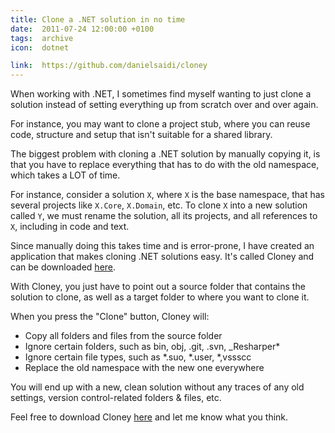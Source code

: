 ```yaml
---
title: Clone a .NET solution in no time
date:  2011-07-24 12:00:00 +0100
tags:  archive
icon:  dotnet

link:  https://github.com/danielsaidi/cloney
---
```


When working with .NET, I sometimes find myself wanting to just clone a solution instead of setting everything up from scratch over and over again.

For instance, you may want to clone a project stub, where you can reuse code, structure and setup that isn't suitable for a shared library.

The biggest problem with cloning a .NET solution by manually copying it, is that you have to replace everything that has to do with the old namespace, which takes a LOT of time. 

For instance, consider a solution `X`, where `X` is the base namespace, that has several projects like `X.Core`, `X.Domain`, etc. To clone `X` into a new solution called `Y`, we must rename the solution, all its projects, and all references to `X`, including in code and text.

Since manually doing this takes time and is error-prone, I have created an application that makes cloning .NET solutions easy. It's called Cloney and can be downloaded [here]({{page.link}}).

With Cloney, you just have to point out a source folder that contains the solution to clone, as well as a target folder to where you want to clone it. 

When you press the "Clone" button, Cloney will:

- Copy all folders and files from the source folder
- Ignore certain folders, such as bin, obj, .git, .svn, _Resharper*
- Ignore certain file types, such as *.suo, *.user, *,vssscc
- Replace the old namespace with the new one everywhere

You will end up with a new, clean solution without any traces of any old settings, version
control-related folders & files, etc.

Feel free to download Cloney [here]({{page.link}}) and let me know what you think.